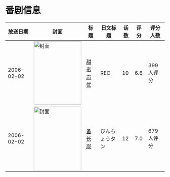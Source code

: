 # 番剧信息

|放送日期|封面|标题|日文标题|话数|评分|评分人数|
|---|---|---|---|---|---|---|
|2006-02-02|<img src="//lain.bgm.tv/pic/cover/c/85/0a/2082_qgtf0.jpg" alt="封面" style="width:150px;height:200px;object-fit:cover;">|[甜蜜声优](https://bangumi.tv/subject/2082)|REC|10|6.6|399人评分|
|2006-02-02|<img src="//lain.bgm.tv/pic/cover/c/32/cb/3152_8m3z9.jpg" alt="封面" style="width:150px;height:200px;object-fit:cover;">|[备长炭](https://bangumi.tv/subject/3152)|びんちょうタン|12|7.0|679人评分|
